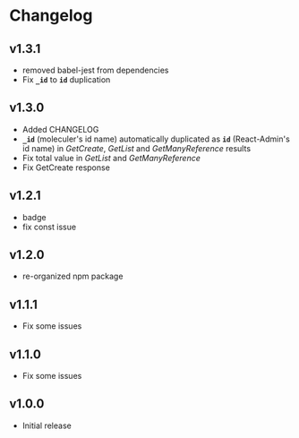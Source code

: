 # Changelog

## v1.3.1
* removed babel-jest from dependencies
* Fix **`_id`** to **`id`** duplication 

## v1.3.0
* Added CHANGELOG
* **`_id`** (moleculer's id name) automatically duplicated as **`id`** (React-Admin's id name) in *GetCreate*, *GetList* and *GetManyReference* results
* Fix total value in *GetList* and *GetManyReference*
* Fix GetCreate response

## v1.2.1
* badge
* fix const issue

## v1.2.0
* re-organized npm package 

## v1.1.1
* Fix some issues

## v1.1.0
* Fix some issues

## v1.0.0
* Initial release

